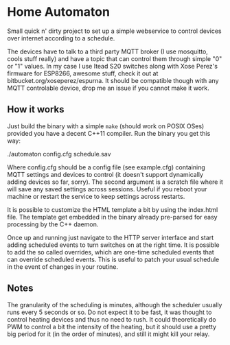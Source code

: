 Home Automaton
==============

Small quick n' dirty project to set up a simple webservice to control devices
over internet according to a schedule.

The devices have to talk to a third party MQTT broker (I use mosquitto, cools
stuff really) and have a topic that can control them through simple "0" or "1"
values. In my case I use Itead S20 switches along with Xose Perez's firmware
for ESP8266, awesome stuff, check it out at bitbucket.org/xoseperez/espurna.
It should be compatible though with any MQTT controlable device, drop me an
issue if you cannot make it work.

How it works
------------

Just build the binary with a simple `make` (should work on POSIX OSes) provided
you have a decent C++11 compiler. Run the binary you get this way:

./automaton config.cfg schedule.sav

Where config.cfg should be a config file (see example.cfg) containing MQTT
settings and devices to control (it doesn't support dynamically adding devices
so far, sorry). The second argument is a scratch file where it will save any
saved settings across sessions. Useful if you reboot your machine or restart
the service to keep settings across restarts.

It is possible to customize the HTML template a bit by using the index.html
file. The template get embedded in the binary already pre-parsed for easy
processing by the C++ daemon.

Once up and running just navigate to the HTTP server interface and start adding
scheduled events to turn switches on at the right time. It is possible to add
the so called overrides, which are one-time scheduled events that can override
scheduled events. This is useful to patch your usual schedule in the event of
changes in your routine.

Notes
-----

The granularity of the scheduling is minutes, although the scheduler usually
runs every 5 seconds or so. Do not expect it to be fast, it was thought to
control heating devices and thus no need to rush. It could theoretically do
PWM to control a bit the intensity of the heating, but it should use a pretty
big period for it (in the order of minutes), and still it might kill your
relay.

